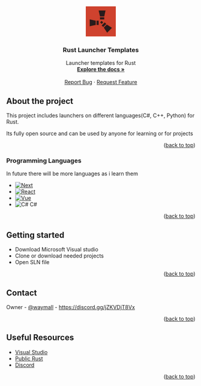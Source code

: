 <!-- Improved compatibility of back to top link: See: https://github.com/othneildrew/Best-README-Template/pull/73 -->
<a id="readme-top"></a>
<!--
*** Thanks for checking out the Best-README-Template. If you have a suggestion
*** that would make this better, please fork the repo and create a pull request
*** or simply open an issue with the tag "enhancement".
*** Don't forget to give the project a star!
*** Thanks again! Now go create something AMAZING! :D
-->







<!-- PROJECT LOGO -->
<br />
<div align="center">
  <a href="https://github.com/publicrust/rust-launcher">
    <img src="images/logo.jfif" alt="Logo" width="80" height="80">
  </a>

  <h3 align="center">Rust Launcher Templates</h3>

  <p align="center">
    Launcher templates for Rust
    <br />
    <a href="https://github.com/publicrust/rust-launcher"><strong>Explore the docs »</strong></a>
    <br />
    <br />    
    <a href="https://github.com/publicrust/rust-launcher/issues/new?labels=bug">Report Bug</a>
    &middot;
    <a href="https://github.com/publicrust/rust-launcher/issues/new?labels=enchancement">Request Feature</a>
  </p>
</div>







<!-- ABOUT THE PROJECT -->
## About the project



This project includes launchers on different languages(C#, C++, Python) for Rust. 

Its fully open source and can be used by anyone for learning or for projects




<p align="right">(<a href="#readme-top">back to top</a>)</p>



### Programming Languages

In future there will be more languages as i learn them

* [![Next][Next.js]][Next-url]
* [![React][React.js]][React-url]
* [![Vue][Vue.js]][Vue-url]
* ![C#][Angular.io] C#


<p align="right">(<a href="#readme-top">back to top</a>)</p>



<!-- GETTING STARTED -->
## Getting started

* Download Microsoft Visual studio 
* Clone or download needed projects
* Open SLN file





<p align="right">(<a href="#readme-top">back to top</a>)</p>











<!-- CONTACT -->
## Contact

Owner - [@waymall](https://steamcommunity.com/id/waymall/) - https://discord.gg/jZKVDjT8Vx



<p align="right">(<a href="#readme-top">back to top</a>)</p>



<!-- ACKNOWLEDGMENTS -->
## Useful Resources



* [Visual Studio](https://visualstudio.microsoft.com/ru/)
* [Public Rust](https://github.com/publicrust)
* [Discord](https://discord.gg/jZKVDjT8Vx)


<p align="right">(<a href="#readme-top">back to top</a>)</p>



<!-- MARKDOWN LINKS & IMAGES -->
<!-- https://www.markdownguide.org/basic-syntax/#reference-style-links -->

[Next.js]: https://img.shields.io/badge/C++-000000?style=for-the-badge&logo=cplusplus&logoColor=white
[Next-url]: https://nextjs.org/
[React.js]: https://img.shields.io/badge/Net-20232A?style=for-the-badge&logo=dotnet&logoColor=61DAFB
[React-url]: https://dotnet.microsoft.com/ru-ru/
[Vue.js]: https://img.shields.io/badge/Python-000000?style=for-the-badge&logo=python&logoColor=white
[Vue-url]: https://www.python.org/
[Angular.io]: https://img.icons8.com/?size=20&id=45490&format=png&color=000000

